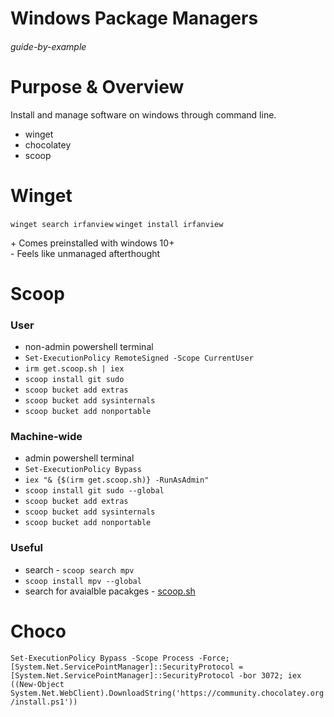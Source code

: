 # Windows Package Managers

###### guide-by-example

# Purpose & Overview

Install and manage software on windows through command line.

* winget
* chocolatey
* scoop


# Winget

`winget search irfanview`
`winget install irfanview`

\+ Comes preinstalled with windows 10+<br>
\- Feels like unmanaged afterthought

# Scoop

### User

* non-admin powershell terminal
* `Set-ExecutionPolicy RemoteSigned -Scope CurrentUser`
* `irm get.scoop.sh | iex`
* `scoop install git sudo`
* `scoop bucket add extras`
* `scoop bucket add sysinternals`
* `scoop bucket add nonportable`

### Machine-wide

* admin powershell terminal
* `Set-ExecutionPolicy Bypass`
* `iex "& {$(irm get.scoop.sh)} -RunAsAdmin"`
* `scoop install git sudo --global`
* `scoop bucket add extras`
* `scoop bucket add sysinternals`
* `scoop bucket add nonportable`

### Useful

* search - `scoop search mpv`
* `scoop install mpv --global`
* search for avaialble pacakges - [scoop.sh](https://scoop.sh/)

# Choco

`Set-ExecutionPolicy Bypass -Scope Process -Force; [System.Net.ServicePointManager]::SecurityProtocol = [System.Net.ServicePointManager]::SecurityProtocol -bor 3072; iex ((New-Object System.Net.WebClient).DownloadString('https://community.chocolatey.org/install.ps1'))`


